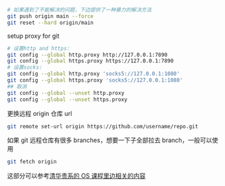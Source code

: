 
```bash
# 如果遇到了不能解决的问题，下边提供了一种暴力的解决方法
git push origin main --force
git reset --hard origin/main
```

setup proxy for git

```bash
# 设置http and https:
git config --global http.proxy http://127.0.0.1:7890
git config --global https.proxy https://127.0.0.1:7890
# 设置socks:
git config --global http.proxy 'socks5://127.0.0.1:1080'
git config --global https.proxy 'socks5://127.0.0.1:1080'
## 取消
git config --global --unset http.proxy
git config --global --unset https.proxy
```

更换远程 origin 仓库 url

```bash
git remote set-url origin https://github.com/username/repo.git
```

如果 git 远程仓库有很多 branches，想要一下子全部拉去 branch，一般可以使用 

```bash
git fetch origin
```

这部分可以参考[清华贵系的 OS 课程里边相关的内容](https://learningos.cn/uCore-Tutorial-Guide-2025S/chapter4/0intro.html#github)


